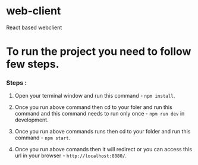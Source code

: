 # web-client
React based webclient

# To run the project you need to follow few steps.

### Steps :

1. Open your terminal window and run this command - ``npm install``.

2. Once you run above command then cd to your foler and run this command and this command needs to run only once - ``npm run dev`` in development.

3. Once you run above commands runs then cd to your folder and run this command - ``npm start``.

4. Once you run above comands then it will redirect or you can access this url in your browser - ``http://localhost:8080/``. 
